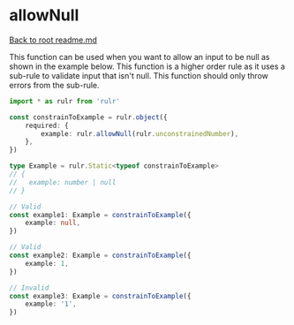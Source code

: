 # allowNull

[Back to root readme.md](../../../readme.md)

This function can be used when you want to allow an input to be null as shown in the example below. This function is a higher order rule as it uses a sub-rule to validate input that isn't null. This function should only throw errors from the sub-rule.

```ts
import * as rulr from 'rulr'

const constrainToExample = rulr.object({
	required: {
		example: rulr.allowNull(rulr.unconstrainedNumber),
	},
})

type Example = rulr.Static<typeof constrainToExample>
// {
//   example: number | null
// }

// Valid
const example1: Example = constrainToExample({
	example: null,
})

// Valid
const example2: Example = constrainToExample({
	example: 1,
})

// Invalid
const example3: Example = constrainToExample({
	example: '1',
})
```

